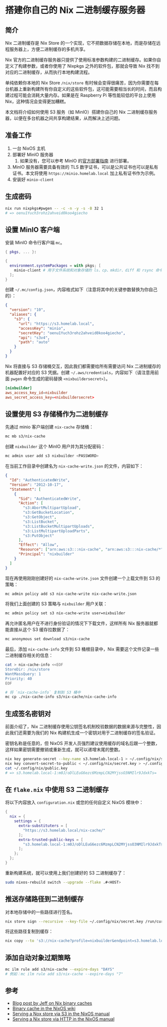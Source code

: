 # 搭建你自己的 Nix 二进制缓存服务器

## 简介

Nix 二进制缓存是 Nix
Store 的一个实现，它不把数据存储在本地，而是存储在远程服务器上，方便二进制缓存的多机共享。

Nix 官方的二进制缓存服务器只提供了使用标准参数构建的二进制缓存。如果你自定义了构建参数，或者你使用了 Nixpkgs 之外的软件包，那就会导致 Nix 找不到对应的二进制缓存，从而执行本地构建流程。

单纯依赖你本地的 Nix Store `/nix/store`
有时候会变得很痛苦，因为你需要在每台机器上重新构建所有你自定义的这些软件包，这可能需要相当长的时间，而且构建过程可能会消耗大量内存。如果是在 Raspberry
Pi 等性能较低的平台上使用 Nix，这种情况会变得更加糟糕。

本文档将介绍如何使用 S3 服务（如 MinIO）搭建你自己的 Nix 二进制缓存服务器，以便在多台机器之间共享构建结果，从而解决上述问题。

## 准备工作

1. 一台 NixOS 主机
1. 部署好 MinIO 服务器
   1. 如果没有，您可以参考 MinIO 的[官方部署指南](https://min.io/docs/minio/linux/operations/installation.html)
      进行部署。
1. MinIO 服务器需要具备有效的 TLS 数字证书，可以是公共证书也可以是私有证书。本文将使用
   `https://minio.homelab.local` 加上私有证书作为示例。
1. 安装好 `minio-client`

## 生成密码

```bash
nix run nixpkgs#pwgen -- -c -n -y -s -B 32 1
# => oenu1Yuch3rohz2ahveid0koo4giecho
```

## 设置 MinIO 客户端

安装 MinIO 命令行客户端 `mc`。

```nix
{ pkgs, ... }:

{
  environment.systemPackages = with pkgs; [
    minio-client # 用于文件系统和对象存储的 ls、cp、mkdir、diff 和 rsync 命令的替代品
  ];
}
```

创建 `~/.mc/config.json`，内容格式如下（注意将其中的关键参数替换为你自己的）：

```json
{
  "version": "10",
  "aliases": {
    "s3": {
      "url": "https://s3.homelab.local",
      "accessKey": "minio",
      "secretKey": "oenu1Yuch3rohz2ahveid0koo4giecho",
      "api": "s3v4",
      "path": "auto"
    }
  }
}
```

Nix 将直接与 S3 存储桶交互，因此我们都需要给所有需要访问 Nix 二进制缓存的机器配置好对应的 S3 凭据。创建
`~/.aws/credentials`，内容如下（请注意用前面 `pwgen` 命令生成的密码替换
`<nixbuildersecret>`）。

```conf
[nixbuilder]
aws_access_key_id=nixbuilder
aws_secret_access_key=<nixbuildersecret>
```

## 设置使用 S3 存储桶作为二进制缓存

先通过 minio 客户端创建 `nix-cache` 存储桶：

```bash
mc mb s3/nix-cache
```

创建 `nixbuilder` 这个 MinIO 用户并为其分配密码：

```bash
mc admin user add s3 nixbuilder <PASSWORD>
```

在当前工作目录中创建名为 `nix-cache-write.json` 的文件，内容如下：

```json
{
  "Id": "AuthenticatedWrite",
  "Version": "2012-10-17",
  "Statement": [
    {
      "Sid": "AuthenticatedWrite",
      "Action": [
        "s3:AbortMultipartUpload",
        "s3:GetBucketLocation",
        "s3:GetObject",
        "s3:ListBucket",
        "s3:ListBucketMultipartUploads",
        "s3:ListMultipartUploadParts",
        "s3:PutObject"
      ],
      "Effect": "Allow",
      "Resource": ["arn:aws:s3:::nix-cache", "arn:aws:s3:::nix-cache/*"],
      "Principal": "nixbuilder"
    }
  ]
}
```

现在再使用刚刚创建好的 `nix-cache-write.json` 文件创建一个上载文件到 S3 的策略：

```bash
mc admin policy add s3 nix-cache-write nix-cache-write.json
```

将我们上面创建的 S3 策略与 `nixbuilder` 用户关联：

```bash
mc admin policy set s3 nix-cache-write user=nixbuilder
```

再允许匿名用户在不进行身份验证的情况下下载文件，这样所有 Nix 服务器就都能直接从这个 S3 缓存拉数据了：

```bash
mc anonymous set download s3/nix-cache
```

最后，添加 `nix-cache-info`
文件到 S3 桶根目录中，Nix 需要这个文件记录一些二进制缓存相关的信息：

```bash
cat > nix-cache-info <<EOF
StoreDir: /nix/store
WantMassQuery: 1
Priority: 40
EOF

# 将 `nix-cache-info` 复制到 S3 桶中
mc cp ./nix-cache-info s3/nix-cache/nix-cache-info
```

## 生成签名密钥对

前面介绍了，Nix 二进制缓存使用公钥签名机制校验数据的数据来源与完整性，因此我们还需要为我们的 Nix 构建机生成一个密钥对用于二进制缓存的签名验证。

密钥名称是任意的，但 NixOS 开发人员强烈建议使用缓存的域名后跟一个整数，这样如果密钥需要撤销或重新生成，就可以递增末尾的整数。

```bash
nix key generate-secret --key-name s3.homelab.local-1 > ~/.config/nix/secret.key
nix key convert-secret-to-public < ~/.config/nix/secret.key > ~/.config/nix/public.key
cat ~/.config/nix/public.key
# => s3.homelab.local-1:m0J/oDlLEuG6ezc6MzmpLCN2MYjssO3NMIlr9JdxkTs=
```

## 在 `flake.nix` 中使用 S3 二进制缓存

将以下内容放入 `configuration.nix` 或您的任何自定义 NixOS 模块中：

```nix
{
  nix = {
    settings = {
      extra-substituters = [
        "https://s3.homelab.local/nix-cache/"
      ];
      extra-trusted-public-keys = [
        "s3.homelab.local-1:m0J/oDlLEuG6ezc6MzmpLCN2MYjssO3NMIlr9JdxkTs="
      ];
    };
  };
}
```

重新构建系统，就可以使用上我们创建好的 S3 二进制缓存了：

```bash
sudo nixos-rebuild switch --upgrade --flake .#<HOST>
```

## 推送存储路径到二进制缓存

对本地存储中的一些路径进行签名。

```bash
nix store sign --recursive --key-file ~/.config/nix/secret.key /run/current-system
```

将这些路径复制到缓存：

```bash
nix copy --to 's3://nix-cache?profile=nixbuilder&endpoint=s3.homelab.local' /run/current-system
```

## 添加自动对象过期策略

```bash
mc ilm rule add s3/nix-cache --expire-days "DAYS"
# 例如：mc ilm rule add s3/nix-cache --expire-days "7"
```

## 参考

- [Blog post by Jeff on Nix binary caches](https://jcollie.github.io/nixos/2022/04/27/nixos-binary-cache-2022.html)
- [Binary cache in the NixOS wiki](https://wiki.nixos.org/wiki/Binary_Cache)
- [Serving a Nox store via S3 in the NixOS manual](https://nixos.org/manual/nix/stable/package-management/s3-substituter.html)
- [Serving a Nix store via HTTP in the NixOS manual](https://nixos.org/manual/nix/stable/package-management/binary-cache-substituter.html)
